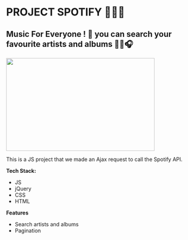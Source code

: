 # PROJECT SPOTIFY 🐶🐱🐡

## Music For Everyone ! 🎼 you can search your favourite artists and albums 🎺🎸🎧

<img src="https://media.giphy.com/media/7a7DnNr6eyKnpJDoH8/giphy.gif" width="400" height="250" />

This is a JS project that we made an Ajax request to call the Spotify API.

**Tech Stack:**

-   JS
-   jQuery
-   CSS
-   HTML

**Features**

-   Search artists and albums
-   Pagination

